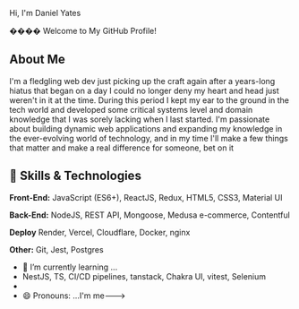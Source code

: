 Hi, I'm Daniel Yates

���� Welcome to My GitHub Profile!

## About Me

I'm a fledgling web dev just picking up the craft again after a years-long hiatus that began on a day I could no longer deny my heart and head just weren't in it at the time. During this period I kept my ear to the ground in the tech world and developed some critical systems level and domain knowledge that I was sorely lacking when I last started. I'm passionate about building dynamic web applications and expanding my knowledge in the ever-evolving  world of technology, and in my time I'll make a few things that matter and make a real difference for someone, bet on it

## 🚀 Skills & Technologies

**Front-End:**  JavaScript (ES6+), ReactJS, Redux, HTML5, CSS3, Material  UI

**Back-End:** NodeJS, REST API, Mongoose, Medusa e-commerce, Contentful

**Deploy** Render, Vercel, Cloudflare, Docker, nginx

**Other:** Git, Jest, Postgres

- 🌱 I’m currently learning ...
- NestJS, TS, CI/CD pipelines, tanstack, Chakra UI, vitest, Selenium
- 
- 😄 Pronouns: ...I'm me--->
  
